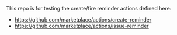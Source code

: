 This repo is for testing the create/fire reminder actions defined here:
- https://github.com/marketplace/actions/create-reminder
- https://github.com/marketplace/actions/issue-reminder
